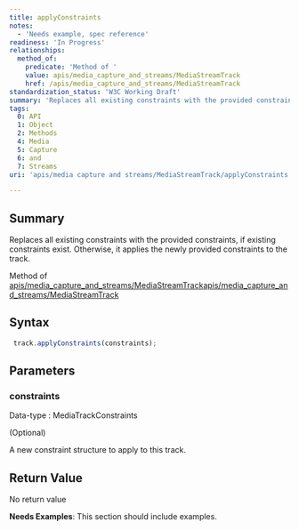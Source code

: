 ```yaml
---
title: applyConstraints
notes:
  - 'Needs example, spec reference'
readiness: 'In Progress'
relationships:
  method_of:
    predicate: 'Method of '
    value: apis/media_capture_and_streams/MediaStreamTrack
    href: /apis/media_capture_and_streams/MediaStreamTrack
standardization_status: 'W3C Working Draft'
summary: 'Replaces all existing constraints with the provided constraints, if existing constraints exist. Otherwise, it applies the newly provided constraints to the track.'
tags:
  0: API
  1: Object
  2: Methods
  4: Media
  5: Capture
  6: and
  7: Streams
uri: 'apis/media capture and streams/MediaStreamTrack/applyConstraints'

---
```

## <span>Summary</span>

Replaces all existing constraints with the provided constraints, if existing constraints exist. Otherwise, it applies the newly provided constraints to the track.

Method of [apis/media\_capture\_and\_streams/MediaStreamTrack](/apis/media_capture_and_streams/MediaStreamTrack)[apis/media\_capture\_and\_streams/MediaStreamTrack](/apis/media_capture_and_streams/MediaStreamTrack)

## <span>Syntax</span>

``` js
 track.applyConstraints(constraints);
```

## <span>Parameters</span>

### <span>constraints</span>

 Data-type
:   MediaTrackConstraints

(Optional)

A new constraint structure to apply to this track.

## <span>Return Value</span>

No return value

**Needs Examples**: This section should include examples.


